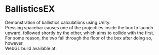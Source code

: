 # BallisticsEX
 Demonstration of ballistics calculations using Unity.</br>
 Pressing spacebar causes one of the projectiles inside the box to launch upward, followed shortly by the other, which aims to collide with the first.</br>
 For some reason, the two fall through the floor of the box after doing so, however.</br>
 WebGL build available at: 
